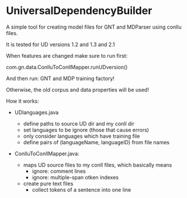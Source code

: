 # UniversalDependencyBuilder

A simple tool for creating model files for GNT and MDParser using conllu files.

It is tested for UD versions 1.2 and 1.3 and 2.1

When features are changed make sure to run first:

com.gn.data.ConlluToConllMapper.runUDversion()

And then run:
GNT and MDP training factory!

Otherwise, the old corpus and data properties will be used!

How it works:
- UDlanguages.java
	- define paths to source UD dir and my conll dir
	- set languages to be ignore (those that cause errors)
	- only consider languages which have training file
	- define pairs of (languageName, languageID) from file names

- ConlluToConllMapper.java:
	- maps UD source files to my conll files, which basically means
		- ignore: comment lines
		- ignore: multiple-span otken indexes
	- create pure text files
		- collect tokens of a sentence into one line


